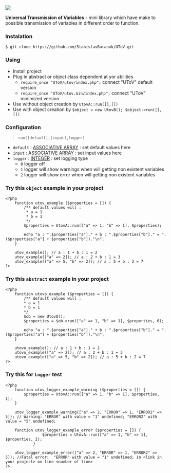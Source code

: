 ![](https://img.shields.io/badge/version-developer%200.0.2-green.svg)

**Universal Transmission of Variables** - 
mini library which have make to possible transmission of variables in different order to function.

### Instalation
 `$ git clone https://github.com/StanislavBaranuk/UToV.git`

### Using
- Install project
- Plug in abstract or object class dependent at yor abilities
    - `require_once "UToV/utov/index.php";` connect "UToV" default version
    - `require_once "UToV/utov.min/index.php";` connect "UToV" minimized version
- Use without object creation by `UtovA::run([],[])`
- Use with object creation by `$object = new UtovB(); $object->run([],[])`


### Configuration

> `run([default],[input],logger)`

- `default` : [ASSOCIATIVE ARRAY]() : set default values here
- `input` : [ASSOCIATIVE ARRAY]() : set input values here
- `logger` : [INTEGER]() : set logging type 
    - `0` logger off
    - `1` logger will show warnings when will getting non existent variables
    - `2` logger will show error when will getting non existent variables

### Try this `object` example in your project

    <?php
        function utov_example ($properties = []) {
            /** default values will :
             * a = 1
             * b = 1
             */
            $properties = UtovA::run(["a" => 1, "b" => 1], $properties);
        
            echo "a : ".$properties["a"]." + b : ".$properties["b"]." = ".($properties["a"] + $properties["b"])."\n";
        }
        
        utov_example(); // a : 1 + b : 1 = 2
        utov_example(["a" => 2]); // a : 2 + b : 1 = 3
        utov_example(["a" => 5, "b" => 2]); // a : 5 + b : 2 = 7
    ?>
    
### Try this `abstract` example in your project

    <?php
        function utovo_example ($properties = []) {
            /** default values will :
            * a = 1
            * b = 1
            */
            $ob = new UtovO();
            $properties = $ob->run(["a" => 1, "b" => 1], $properties, 0);
        
            echo "a : ".$properties["a"]." + b : ".$properties["b"]." = ".($properties["a"] + $properties["b"])."\n";
        }
        
        utovo_example(); // a : 1 + b : 1 = 2
        utovo_example(["a" => 2]); // a : 2 + b : 1 = 3
        utovo_example(["a" => 5, "b" => 2]); // a : 5 + b : 2 = 7
    ?>
    
### Try this for `Logger` test
    
    <?php
        function utov_logger_example_warning ($properties = []) {
            $properties = UtovA::run(["a" => 1, "b" => 1], $properties, 1);
        }
    
        utov_logger_example_warning(["a" => 2, "ERROR" => 1, "ERROR2" => 5]); // Warning: "ERROR" with value = "1" undefined; "ERROR2" with value = "5" undefined;
    
        function utov_logger_example_error ($properties = []) {
                    $properties = UtovA::run(["a" => 1, "b" => 1], $properties, 2);
                }
            
        utov_logger_example_error(["a" => 2, "ERROR" => 1, "ERROR2" => 5]); //Fatal error:  "ERROR" with value = "1" undefined; in <link in your project> on line <number of line>
    ?>